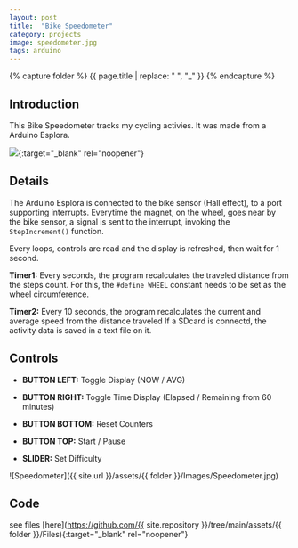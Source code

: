 ```yaml
---
layout: post
title:  "Bike Speedometer"
category: projects
image: speedometer.jpg
tags: arduino 
---
```

{% capture folder %}
{{ page.title | replace: " ", "_" }}
{% endcapture %}

## Introduction ##
This Bike Speedometer tracks my cycling activies. It was made from a Arduino Esplora.
<!--more-->

[<img src='https://img.youtube.com/vi/MkDkZQN_Pis/0.jpg'>](https://www.youtube.com/watch?v=MkDkZQN_Pis){:target="_blank" rel="noopener"}

## Details ##

The Arduino Esplora is connected to the bike sensor (Hall effect), to a port supporting interrupts.
Everytime the magnet, on the wheel, goes near by the bike sensor, a signal is sent to the interrupt, invoking the `StepIncrement()` function.

Every loops, controls are read and the display is refreshed, then wait for 1 second.

**Timer1:** Every seconds, the program recalculates the traveled distance from the steps count.
For this, the `#define WHEEL` constant needs to be set as the wheel circumference.

**Timer2:** Every 10 seconds, the program recalculates the current and average speed from the distance traveled
If a SDcard is connectd, the activity data is saved in a text file on it.

## Controls ##

- **BUTTON LEFT:** Toggle Display (NOW / AVG)
- **BUTTON RIGHT:** Toggle Time Display (Elapsed / Remaining from 60 minutes)
- **BUTTON BOTTOM:** Reset Counters
- **BUTTON TOP:** Start / Pause

- **SLIDER:** Set Difficulty

![Speedometer]({{ site.url }}/assets/{{ folder }}/Images/Speedometer.jpg)

## Code ##
see files [here](https://github.com/{{ site.repository }}/tree/main/assets/{{ folder }}/Files){:target="_blank" rel="noopener"}

